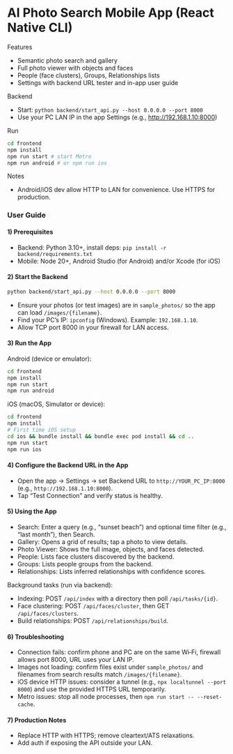 # AI Photo Search Mobile App (React Native CLI)

Features
- Semantic photo search and gallery
- Full photo viewer with objects and faces
- People (face clusters), Groups, Relationships lists
- Settings with backend URL tester and in-app user guide

Backend
- Start: `python backend/start_api.py --host 0.0.0.0 --port 8000`
- Use your PC LAN IP in the app Settings (e.g., http://192.168.1.10:8000)

Run
```bash
cd frontend
npm install
npm run start # start Metro
npm run android # or npm run ios
```

Notes
- Android/iOS dev allow HTTP to LAN for convenience. Use HTTPS for production.

### User Guide

#### 1) Prerequisites
- Backend: Python 3.10+, install deps: `pip install -r backend/requirements.txt`
- Mobile: Node 20+, Android Studio (for Android) and/or Xcode (for iOS)

#### 2) Start the Backend
```bash
python backend/start_api.py --host 0.0.0.0 --port 8000
```
- Ensure your photos (or test images) are in `sample_photos/` so the app can load `/images/{filename}`.
- Find your PC’s IP: `ipconfig` (Windows). Example: `192.168.1.10`.
- Allow TCP port 8000 in your firewall for LAN access.

#### 3) Run the App
Android (device or emulator):
```bash
cd frontend
npm install
npm run start
npm run android
```

iOS (macOS, Simulator or device):
```bash
cd frontend
npm install
# First time iOS setup
cd ios && bundle install && bundle exec pod install && cd ..
npm run start
npm run ios
```

#### 4) Configure the Backend URL in the App
- Open the app → Settings → set Backend URL to `http://YOUR_PC_IP:8000` (e.g., `http://192.168.1.10:8000`).
- Tap “Test Connection” and verify status is healthy.

#### 5) Using the App
- Search: Enter a query (e.g., “sunset beach”) and optional time filter (e.g., “last month”), then Search.
- Gallery: Opens a grid of results; tap a photo to view details.
- Photo Viewer: Shows the full image, objects, and faces detected.
- People: Lists face clusters discovered by the backend.
- Groups: Lists people groups from the backend.
- Relationships: Lists inferred relationships with confidence scores.

Background tasks (run via backend):
- Indexing: POST `/api/index` with a directory then poll `/api/tasks/{id}`.
- Face clustering: POST `/api/faces/cluster`, then GET `/api/faces/clusters`.
- Build relationships: POST `/api/relationships/build`.

#### 6) Troubleshooting
- Connection fails: confirm phone and PC are on the same Wi‑Fi, firewall allows port 8000, URL uses your LAN IP.
- Images not loading: confirm files exist under `sample_photos/` and filenames from search results match `/images/{filename}`.
- iOS device HTTP issues: consider a tunnel (e.g., `npx localtunnel --port 8000`) and use the provided HTTPS URL temporarily.
- Metro issues: stop all node processes, then `npm run start -- --reset-cache`.

#### 7) Production Notes
- Replace HTTP with HTTPS; remove cleartext/ATS relaxations.
- Add auth if exposing the API outside your LAN.
